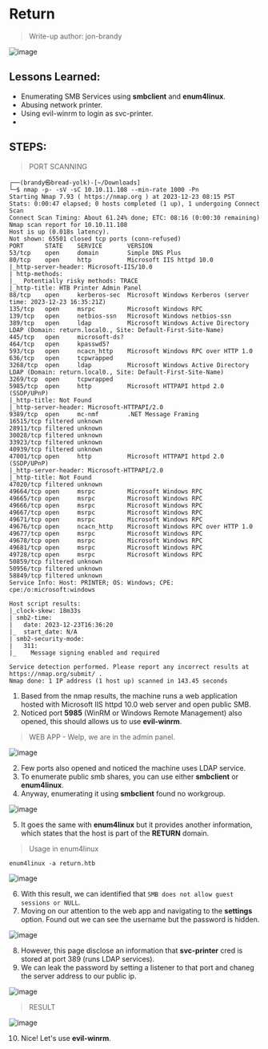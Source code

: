 # Return
> Write-up author: jon-brandy

![image](https://github.com/jon-brandy/hackthebox/assets/70703371/bb7929a7-5a9e-434c-a534-346742066b3d)


## Lessons Learned:
- Enumerating SMB Services using **smbclient** and **enum4linux**.
- Abusing network printer.
- Using evil-winrm to login as svc-printer.
- 

## STEPS:
> PORT SCANNING

```
┌──(brandy㉿bread-yolk)-[~/Downloads]
└─$ nmap -p- -sV -sC 10.10.11.108 --min-rate 1000 -Pn
Starting Nmap 7.93 ( https://nmap.org ) at 2023-12-23 08:15 PST
Stats: 0:00:47 elapsed; 0 hosts completed (1 up), 1 undergoing Connect Scan
Connect Scan Timing: About 61.24% done; ETC: 08:16 (0:00:30 remaining)
Nmap scan report for 10.10.11.108
Host is up (0.018s latency).
Not shown: 65501 closed tcp ports (conn-refused)
PORT      STATE    SERVICE       VERSION
53/tcp    open     domain        Simple DNS Plus
80/tcp    open     http          Microsoft IIS httpd 10.0
|_http-server-header: Microsoft-IIS/10.0
| http-methods: 
|_  Potentially risky methods: TRACE
|_http-title: HTB Printer Admin Panel
88/tcp    open     kerberos-sec  Microsoft Windows Kerberos (server time: 2023-12-23 16:35:21Z)
135/tcp   open     msrpc         Microsoft Windows RPC
139/tcp   open     netbios-ssn   Microsoft Windows netbios-ssn
389/tcp   open     ldap          Microsoft Windows Active Directory LDAP (Domain: return.local0., Site: Default-First-Site-Name)
445/tcp   open     microsoft-ds?
464/tcp   open     kpasswd5?
593/tcp   open     ncacn_http    Microsoft Windows RPC over HTTP 1.0
636/tcp   open     tcpwrapped
3268/tcp  open     ldap          Microsoft Windows Active Directory LDAP (Domain: return.local0., Site: Default-First-Site-Name)
3269/tcp  open     tcpwrapped
5985/tcp  open     http          Microsoft HTTPAPI httpd 2.0 (SSDP/UPnP)
|_http-title: Not Found
|_http-server-header: Microsoft-HTTPAPI/2.0
9389/tcp  open     mc-nmf        .NET Message Framing
16515/tcp filtered unknown
28911/tcp filtered unknown
30028/tcp filtered unknown
33923/tcp filtered unknown
40939/tcp filtered unknown
47001/tcp open     http          Microsoft HTTPAPI httpd 2.0 (SSDP/UPnP)
|_http-server-header: Microsoft-HTTPAPI/2.0
|_http-title: Not Found
47020/tcp filtered unknown
49664/tcp open     msrpc         Microsoft Windows RPC
49665/tcp open     msrpc         Microsoft Windows RPC
49666/tcp open     msrpc         Microsoft Windows RPC
49667/tcp open     msrpc         Microsoft Windows RPC
49671/tcp open     msrpc         Microsoft Windows RPC
49676/tcp open     ncacn_http    Microsoft Windows RPC over HTTP 1.0
49677/tcp open     msrpc         Microsoft Windows RPC
49678/tcp open     msrpc         Microsoft Windows RPC
49681/tcp open     msrpc         Microsoft Windows RPC
49728/tcp open     msrpc         Microsoft Windows RPC
50859/tcp filtered unknown
50956/tcp filtered unknown
58849/tcp filtered unknown
Service Info: Host: PRINTER; OS: Windows; CPE: cpe:/o:microsoft:windows

Host script results:
|_clock-skew: 18m33s
| smb2-time: 
|   date: 2023-12-23T16:36:20
|_  start_date: N/A
| smb2-security-mode: 
|   311: 
|_    Message signing enabled and required

Service detection performed. Please report any incorrect results at https://nmap.org/submit/ .
Nmap done: 1 IP address (1 host up) scanned in 143.45 seconds
```

1. Based from the nmap results, the machine runs a web application hosted with Microsoft IIS httpd 10.0 web server and open public SMB.
2. Noticed port **5985** (WinRM or Windows Remote Management) also opened, this should allows us to use **evil-winrm**.

> WEB APP - Welp, we are in the admin panel.

![image](https://github.com/jon-brandy/hackthebox/assets/70703371/11a8acbe-87b9-4fb4-b7df-964d5321ac79)


2. Few ports also opened and noticed the machine uses LDAP service.
3. To enumerate public smb shares, you can use either **smbclient** or **enum4linux**.
4. Anyway, enumerating it using **smbclient** found no workgroup.

![image](https://github.com/jon-brandy/hackthebox/assets/70703371/31f869dc-37b9-4c5b-b256-7b80359c0b44)


5. It goes the same with **enum4linux** but it provides another information, which states that the host is part of the **RETURN** domain.

> Usage in enum4linux

```
enum4linux -a return.htb
```

![image](https://github.com/jon-brandy/hackthebox/assets/70703371/219c992c-aa57-4661-ad0e-9dabeeda62e3)


6. With this result, we can identified that `SMB does not allow guest sessions or NULL`.
7. Moving on our attention to the web app and navigating to the **settings** option. Found out we can see the username but the password is hidden.

![image](https://github.com/jon-brandy/hackthebox/assets/70703371/59978b87-b3f7-4664-b00d-be913f213a3e)


8. However, this page disclose an information that **svc-printer** cred is stored at port 389 (runs LDAP services).
9. We can leak the password by setting a listener to that port and chaneg the server address to our public ip.

![image](https://github.com/jon-brandy/hackthebox/assets/70703371/0755bbe1-d1f6-4a11-9588-6165ec4e0505)


> RESULT

![image](https://github.com/jon-brandy/hackthebox/assets/70703371/fc99ae94-b8fc-4421-88fa-c8fa8891e42c)


10. Nice! Let's use **evil-winrm**.
